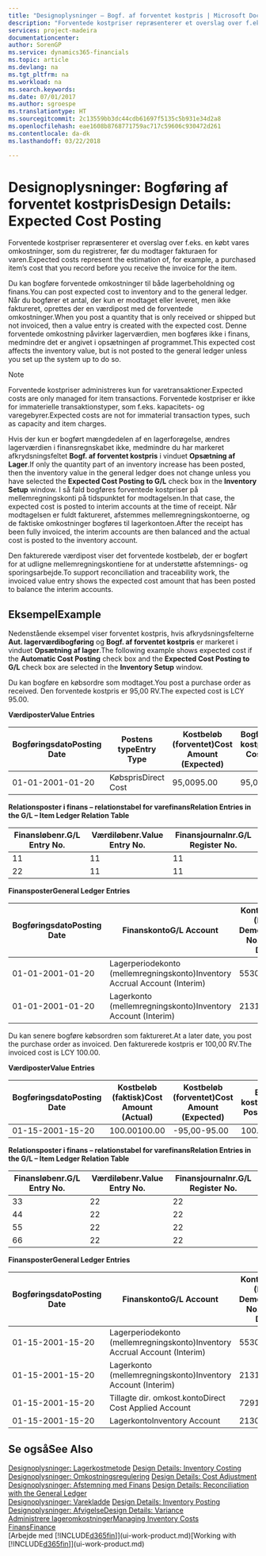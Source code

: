 ```yaml
---
title: "Designoplysninger – Bogf. af forventet kostpris | Microsoft Docs"
description: "Forventede kostpriser repræsenterer et overslag over f.eks. en købt vares omkostninger, som du registrerer, før du modtager fakturaen for varen."
services: project-madeira
documentationcenter: 
author: SorenGP
ms.service: dynamics365-financials
ms.topic: article
ms.devlang: na
ms.tgt_pltfrm: na
ms.workload: na
ms.search.keywords: 
ms.date: 07/01/2017
ms.author: sgroespe
ms.translationtype: HT
ms.sourcegitcommit: 2c13559bb3dc44cdb61697f5135c5b931e34d2a8
ms.openlocfilehash: eae1608b8768771759ac717c59606c930472d261
ms.contentlocale: da-dk
ms.lasthandoff: 03/22/2018

---
```

# <a name="design-details-expected-cost-posting"></a><span data-ttu-id="a7120-103">Designoplysninger: Bogføring af forventet kostpris</span><span class="sxs-lookup"><span data-stu-id="a7120-103">Design Details: Expected Cost Posting</span></span>
<span data-ttu-id="a7120-104">Forventede kostpriser repræsenterer et overslag over f.eks. en købt vares omkostninger, som du registrerer, før du modtager fakturaen for varen.</span><span class="sxs-lookup"><span data-stu-id="a7120-104">Expected costs represent the estimation of, for example, a purchased item’s cost that you record before you receive the invoice for the item.</span></span>  

 <span data-ttu-id="a7120-105">Du kan bogføre forventede omkostninger til både lagerbeholdning og finans.</span><span class="sxs-lookup"><span data-stu-id="a7120-105">You can post expected cost to inventory and to the general ledger.</span></span> <span data-ttu-id="a7120-106">Når du bogfører et antal, der kun er modtaget eller leveret, men ikke faktureret, oprettes der en værdipost med de forventede omkostninger.</span><span class="sxs-lookup"><span data-stu-id="a7120-106">When you post a quantity that is only received or shipped but not invoiced, then a value entry is created with the expected cost.</span></span> <span data-ttu-id="a7120-107">Denne forventede omkostning påvirker lagerværdien, men bogføres ikke i finans, medmindre det er angivet i opsætningen af programmet.</span><span class="sxs-lookup"><span data-stu-id="a7120-107">This expected cost affects the inventory value, but is not posted to the general ledger unless you set up the system up to do so.</span></span>  

> [!NOTE]  
>  <span data-ttu-id="a7120-108">Forventede kostpriser administreres kun for varetransaktioner.</span><span class="sxs-lookup"><span data-stu-id="a7120-108">Expected costs are only managed for item transactions.</span></span> <span data-ttu-id="a7120-109">Forventede kostpriser er ikke for immaterielle transaktionstyper, som f.eks. kapacitets- og varegebyrer.</span><span class="sxs-lookup"><span data-stu-id="a7120-109">Expected costs are not for immaterial transaction types, such as capacity and item charges.</span></span>  

 <span data-ttu-id="a7120-110">Hvis der kun er bogført mængdedelen af en lagerforøgelse, ændres lagerværdien i finansregnskabet ikke, medmindre du har markeret afkrydsningsfeltet **Bogf. af forventet kostpris** i vinduet **Opsætning af Lager**.</span><span class="sxs-lookup"><span data-stu-id="a7120-110">If only the quantity part of an inventory increase has been posted, then the inventory value in the general ledger does not change unless you have selected the **Expected Cost Posting to G/L** check box in the **Inventory Setup** window.</span></span> <span data-ttu-id="a7120-111">I så fald bogføres forventede kostpriser på mellemregningskonti på tidspunktet for modtagelsen.</span><span class="sxs-lookup"><span data-stu-id="a7120-111">In that case, the expected cost is posted to interim accounts at the time of receipt.</span></span> <span data-ttu-id="a7120-112">Når modtagelsen er fuldt faktureret, afstemmes mellemregningskontoerne, og de faktiske omkostninger bogføres til lagerkontoen.</span><span class="sxs-lookup"><span data-stu-id="a7120-112">After the receipt has been fully invoiced, the interim accounts are then balanced and the actual cost is posted to the inventory account.</span></span>  

 <span data-ttu-id="a7120-113">Den fakturerede værdipost viser det forventede kostbeløb, der er bogført for at udligne mellemregningskontiene for at understøtte afstemnings- og sporingsarbejde.</span><span class="sxs-lookup"><span data-stu-id="a7120-113">To support reconciliation and traceability work, the invoiced value entry shows the expected cost amount that has been posted to balance the interim accounts.</span></span>  

## <a name="example"></a><span data-ttu-id="a7120-114">Eksempel</span><span class="sxs-lookup"><span data-stu-id="a7120-114">Example</span></span>  
 <span data-ttu-id="a7120-115">Nedenstående eksempel viser forventet kostpris, hvis afkrydsningsfelterne **Aut. lagerværdibogføring** og **Bogf. af forventet kostpris** er markeret i vinduet **Opsætning af lager**.</span><span class="sxs-lookup"><span data-stu-id="a7120-115">The following example shows expected cost if the **Automatic Cost Posting** check box and the **Expected Cost Posting to G/L** check box are selected in the **Inventory Setup** window.</span></span>  

 <span data-ttu-id="a7120-116">Du kan bogføre en købsordre som modtaget.</span><span class="sxs-lookup"><span data-stu-id="a7120-116">You post a purchase order as received.</span></span> <span data-ttu-id="a7120-117">Den forventede kostpris er 95,00 RV.</span><span class="sxs-lookup"><span data-stu-id="a7120-117">The expected cost is LCY 95.00.</span></span>  

 <span data-ttu-id="a7120-118">**Værdiposter**</span><span class="sxs-lookup"><span data-stu-id="a7120-118">**Value Entries**</span></span>  

|<span data-ttu-id="a7120-119">Bogføringsdato</span><span class="sxs-lookup"><span data-stu-id="a7120-119">Posting Date</span></span>|<span data-ttu-id="a7120-120">Postens type</span><span class="sxs-lookup"><span data-stu-id="a7120-120">Entry Type</span></span>|<span data-ttu-id="a7120-121">Kostbeløb (forventet)</span><span class="sxs-lookup"><span data-stu-id="a7120-121">Cost Amount (Expected)</span></span>|<span data-ttu-id="a7120-122">Bogført forventet kostpris</span><span class="sxs-lookup"><span data-stu-id="a7120-122">Expected Cost Posted to G/L</span></span>|<span data-ttu-id="a7120-123">Forventet kostpris</span><span class="sxs-lookup"><span data-stu-id="a7120-123">Expected Cost</span></span>|<span data-ttu-id="a7120-124">Varepostløbenr.</span><span class="sxs-lookup"><span data-stu-id="a7120-124">Item Ledger Entry No.</span></span>|<span data-ttu-id="a7120-125">Løbenr.</span><span class="sxs-lookup"><span data-stu-id="a7120-125">Entry No.</span></span>|  
|------------------|----------------|------------------------------|----------------------------------|-------------------|---------------------------|---------------|  
|<span data-ttu-id="a7120-126">01-01-20</span><span class="sxs-lookup"><span data-stu-id="a7120-126">01-01-20</span></span>|<span data-ttu-id="a7120-127">Købspris</span><span class="sxs-lookup"><span data-stu-id="a7120-127">Direct Cost</span></span>|<span data-ttu-id="a7120-128">95,00</span><span class="sxs-lookup"><span data-stu-id="a7120-128">95.00</span></span>|<span data-ttu-id="a7120-129">95,00</span><span class="sxs-lookup"><span data-stu-id="a7120-129">95.00</span></span>|<span data-ttu-id="a7120-130">Ja</span><span class="sxs-lookup"><span data-stu-id="a7120-130">Yes</span></span>|<span data-ttu-id="a7120-131">1</span><span class="sxs-lookup"><span data-stu-id="a7120-131">1</span></span>|<span data-ttu-id="a7120-132">1</span><span class="sxs-lookup"><span data-stu-id="a7120-132">1</span></span>|  

 <span data-ttu-id="a7120-133">**Relationsposter i finans – relationstabel for varefinans**</span><span class="sxs-lookup"><span data-stu-id="a7120-133">**Relation Entries in the G/L – Item Ledger Relation Table**</span></span>  

|<span data-ttu-id="a7120-134">Finansløbenr.</span><span class="sxs-lookup"><span data-stu-id="a7120-134">G/L Entry No.</span></span>|<span data-ttu-id="a7120-135">Værdiløbenr.</span><span class="sxs-lookup"><span data-stu-id="a7120-135">Value Entry No.</span></span>|<span data-ttu-id="a7120-136">Finansjournalnr.</span><span class="sxs-lookup"><span data-stu-id="a7120-136">G/L Register No.</span></span>|  
|--------------------|---------------------|-----------------------|  
|<span data-ttu-id="a7120-137">1</span><span class="sxs-lookup"><span data-stu-id="a7120-137">1</span></span>|<span data-ttu-id="a7120-138">1</span><span class="sxs-lookup"><span data-stu-id="a7120-138">1</span></span>|<span data-ttu-id="a7120-139">1</span><span class="sxs-lookup"><span data-stu-id="a7120-139">1</span></span>|  
|<span data-ttu-id="a7120-140">2</span><span class="sxs-lookup"><span data-stu-id="a7120-140">2</span></span>|<span data-ttu-id="a7120-141">1</span><span class="sxs-lookup"><span data-stu-id="a7120-141">1</span></span>|<span data-ttu-id="a7120-142">1</span><span class="sxs-lookup"><span data-stu-id="a7120-142">1</span></span>|  

 <span data-ttu-id="a7120-143">**Finansposter**</span><span class="sxs-lookup"><span data-stu-id="a7120-143">**General Ledger Entries**</span></span>  

|<span data-ttu-id="a7120-144">Bogføringsdato</span><span class="sxs-lookup"><span data-stu-id="a7120-144">Posting Date</span></span>|<span data-ttu-id="a7120-145">Finanskonto</span><span class="sxs-lookup"><span data-stu-id="a7120-145">G/L Account</span></span>|<span data-ttu-id="a7120-146">Kontonummer (En-US Demo)</span><span class="sxs-lookup"><span data-stu-id="a7120-146">Account No. (En-US Demo)</span></span>|<span data-ttu-id="a7120-147">Beløb</span><span class="sxs-lookup"><span data-stu-id="a7120-147">Amount</span></span>|<span data-ttu-id="a7120-148">Løbenr.</span><span class="sxs-lookup"><span data-stu-id="a7120-148">Entry No.</span></span>|  
|------------------|------------------|---------------------------------|------------|---------------|  
|<span data-ttu-id="a7120-149">01-01-20</span><span class="sxs-lookup"><span data-stu-id="a7120-149">01-01-20</span></span>|<span data-ttu-id="a7120-150">Lagerperiodekonto (mellemregningskonto)</span><span class="sxs-lookup"><span data-stu-id="a7120-150">Inventory Accrual Account (Interim)</span></span>|<span data-ttu-id="a7120-151">5530</span><span class="sxs-lookup"><span data-stu-id="a7120-151">5530</span></span>|<span data-ttu-id="a7120-152">-95,00</span><span class="sxs-lookup"><span data-stu-id="a7120-152">-95.00</span></span>|<span data-ttu-id="a7120-153">2</span><span class="sxs-lookup"><span data-stu-id="a7120-153">2</span></span>|  
|<span data-ttu-id="a7120-154">01-01-20</span><span class="sxs-lookup"><span data-stu-id="a7120-154">01-01-20</span></span>|<span data-ttu-id="a7120-155">Lagerkonto (mellemregningskonto)</span><span class="sxs-lookup"><span data-stu-id="a7120-155">Inventory Account (Interim)</span></span>|<span data-ttu-id="a7120-156">2131</span><span class="sxs-lookup"><span data-stu-id="a7120-156">2131</span></span>|<span data-ttu-id="a7120-157">95,00</span><span class="sxs-lookup"><span data-stu-id="a7120-157">95.00</span></span>|<span data-ttu-id="a7120-158">1</span><span class="sxs-lookup"><span data-stu-id="a7120-158">1</span></span>|  

 <span data-ttu-id="a7120-159">Du kan senere bogføre købsordren som faktureret.</span><span class="sxs-lookup"><span data-stu-id="a7120-159">At a later date, you post the purchase order as invoiced.</span></span> <span data-ttu-id="a7120-160">Den fakturerede kostpris er 100,00 RV.</span><span class="sxs-lookup"><span data-stu-id="a7120-160">The invoiced cost is LCY 100.00.</span></span>  

 <span data-ttu-id="a7120-161">**Værdiposter**</span><span class="sxs-lookup"><span data-stu-id="a7120-161">**Value Entries**</span></span>  

|<span data-ttu-id="a7120-162">Bogføringsdato</span><span class="sxs-lookup"><span data-stu-id="a7120-162">Posting Date</span></span>|<span data-ttu-id="a7120-163">Kostbeløb (faktisk)</span><span class="sxs-lookup"><span data-stu-id="a7120-163">Cost Amount (Actual)</span></span>|<span data-ttu-id="a7120-164">Kostbeløb (forventet)</span><span class="sxs-lookup"><span data-stu-id="a7120-164">Cost Amount (Expected)</span></span>|<span data-ttu-id="a7120-165">Bogført kostværdi</span><span class="sxs-lookup"><span data-stu-id="a7120-165">Cost Posted to G/L</span></span>|<span data-ttu-id="a7120-166">Forventet kostpris</span><span class="sxs-lookup"><span data-stu-id="a7120-166">Expected Cost</span></span>|<span data-ttu-id="a7120-167">Varepostløbenr.</span><span class="sxs-lookup"><span data-stu-id="a7120-167">Item Ledger Entry No.</span></span>|<span data-ttu-id="a7120-168">Løbenr.</span><span class="sxs-lookup"><span data-stu-id="a7120-168">Entry No.</span></span>|  
|------------------|----------------------------|------------------------------|-------------------------|-------------------|---------------------------|---------------|  
|<span data-ttu-id="a7120-169">01-15-20</span><span class="sxs-lookup"><span data-stu-id="a7120-169">01-15-20</span></span>|<span data-ttu-id="a7120-170">100.00</span><span class="sxs-lookup"><span data-stu-id="a7120-170">100.00</span></span>|<span data-ttu-id="a7120-171">-95,00</span><span class="sxs-lookup"><span data-stu-id="a7120-171">-95.00</span></span>|<span data-ttu-id="a7120-172">100.00</span><span class="sxs-lookup"><span data-stu-id="a7120-172">100.00</span></span>|<span data-ttu-id="a7120-173">Nej</span><span class="sxs-lookup"><span data-stu-id="a7120-173">No</span></span>|<span data-ttu-id="a7120-174">1</span><span class="sxs-lookup"><span data-stu-id="a7120-174">1</span></span>|<span data-ttu-id="a7120-175">2</span><span class="sxs-lookup"><span data-stu-id="a7120-175">2</span></span>|  

 <span data-ttu-id="a7120-176">**Relationsposter i finans – relationstabel for varefinans**</span><span class="sxs-lookup"><span data-stu-id="a7120-176">**Relation Entries in the G/L – Item Ledger Relation Table**</span></span>  

|<span data-ttu-id="a7120-177">Finansløbenr.</span><span class="sxs-lookup"><span data-stu-id="a7120-177">G/L Entry No.</span></span>|<span data-ttu-id="a7120-178">Værdiløbenr.</span><span class="sxs-lookup"><span data-stu-id="a7120-178">Value Entry No.</span></span>|<span data-ttu-id="a7120-179">Finansjournalnr.</span><span class="sxs-lookup"><span data-stu-id="a7120-179">G/L Register No.</span></span>|  
|--------------------|---------------------|-----------------------|  
|<span data-ttu-id="a7120-180">3</span><span class="sxs-lookup"><span data-stu-id="a7120-180">3</span></span>|<span data-ttu-id="a7120-181">2</span><span class="sxs-lookup"><span data-stu-id="a7120-181">2</span></span>|<span data-ttu-id="a7120-182">2</span><span class="sxs-lookup"><span data-stu-id="a7120-182">2</span></span>|  
|<span data-ttu-id="a7120-183">4</span><span class="sxs-lookup"><span data-stu-id="a7120-183">4</span></span>|<span data-ttu-id="a7120-184">2</span><span class="sxs-lookup"><span data-stu-id="a7120-184">2</span></span>|<span data-ttu-id="a7120-185">2</span><span class="sxs-lookup"><span data-stu-id="a7120-185">2</span></span>|  
|<span data-ttu-id="a7120-186">5</span><span class="sxs-lookup"><span data-stu-id="a7120-186">5</span></span>|<span data-ttu-id="a7120-187">2</span><span class="sxs-lookup"><span data-stu-id="a7120-187">2</span></span>|<span data-ttu-id="a7120-188">2</span><span class="sxs-lookup"><span data-stu-id="a7120-188">2</span></span>|  
|<span data-ttu-id="a7120-189">6</span><span class="sxs-lookup"><span data-stu-id="a7120-189">6</span></span>|<span data-ttu-id="a7120-190">2</span><span class="sxs-lookup"><span data-stu-id="a7120-190">2</span></span>|<span data-ttu-id="a7120-191">2</span><span class="sxs-lookup"><span data-stu-id="a7120-191">2</span></span>|  

 <span data-ttu-id="a7120-192">**Finansposter**</span><span class="sxs-lookup"><span data-stu-id="a7120-192">**General Ledger Entries**</span></span>  

|<span data-ttu-id="a7120-193">Bogføringsdato</span><span class="sxs-lookup"><span data-stu-id="a7120-193">Posting Date</span></span>|<span data-ttu-id="a7120-194">Finanskonto</span><span class="sxs-lookup"><span data-stu-id="a7120-194">G/L Account</span></span>|<span data-ttu-id="a7120-195">Kontonummer (En-US Demo)</span><span class="sxs-lookup"><span data-stu-id="a7120-195">Account No. (En-US Demo)</span></span>|<span data-ttu-id="a7120-196">Beløb</span><span class="sxs-lookup"><span data-stu-id="a7120-196">Amount</span></span>|<span data-ttu-id="a7120-197">Løbenr.</span><span class="sxs-lookup"><span data-stu-id="a7120-197">Entry No.</span></span>|  
|------------------|------------------|---------------------------------|------------|---------------|  
|<span data-ttu-id="a7120-198">01-15-20</span><span class="sxs-lookup"><span data-stu-id="a7120-198">01-15-20</span></span>|<span data-ttu-id="a7120-199">Lagerperiodekonto (mellemregningskonto)</span><span class="sxs-lookup"><span data-stu-id="a7120-199">Inventory Accrual Account (Interim)</span></span>|<span data-ttu-id="a7120-200">5530</span><span class="sxs-lookup"><span data-stu-id="a7120-200">5530</span></span>|<span data-ttu-id="a7120-201">95,00</span><span class="sxs-lookup"><span data-stu-id="a7120-201">95.00</span></span>|<span data-ttu-id="a7120-202">4</span><span class="sxs-lookup"><span data-stu-id="a7120-202">4</span></span>|  
|<span data-ttu-id="a7120-203">01-15-20</span><span class="sxs-lookup"><span data-stu-id="a7120-203">01-15-20</span></span>|<span data-ttu-id="a7120-204">Lagerkonto (mellemregningskonto)</span><span class="sxs-lookup"><span data-stu-id="a7120-204">Inventory Account (Interim)</span></span>|<span data-ttu-id="a7120-205">2131</span><span class="sxs-lookup"><span data-stu-id="a7120-205">2131</span></span>|<span data-ttu-id="a7120-206">-95,00</span><span class="sxs-lookup"><span data-stu-id="a7120-206">-95.00</span></span>|<span data-ttu-id="a7120-207">3</span><span class="sxs-lookup"><span data-stu-id="a7120-207">3</span></span>|  
|<span data-ttu-id="a7120-208">01-15-20</span><span class="sxs-lookup"><span data-stu-id="a7120-208">01-15-20</span></span>|<span data-ttu-id="a7120-209">Tillagte dir. omkost.konto</span><span class="sxs-lookup"><span data-stu-id="a7120-209">Direct Cost Applied Account</span></span>|<span data-ttu-id="a7120-210">7291</span><span class="sxs-lookup"><span data-stu-id="a7120-210">7291</span></span>|<span data-ttu-id="a7120-211">-100</span><span class="sxs-lookup"><span data-stu-id="a7120-211">-100</span></span>|<span data-ttu-id="a7120-212">6</span><span class="sxs-lookup"><span data-stu-id="a7120-212">6</span></span>|  
|<span data-ttu-id="a7120-213">01-15-20</span><span class="sxs-lookup"><span data-stu-id="a7120-213">01-15-20</span></span>|<span data-ttu-id="a7120-214">Lagerkonto</span><span class="sxs-lookup"><span data-stu-id="a7120-214">Inventory Account</span></span>|<span data-ttu-id="a7120-215">2130</span><span class="sxs-lookup"><span data-stu-id="a7120-215">2130</span></span>|<span data-ttu-id="a7120-216">100</span><span class="sxs-lookup"><span data-stu-id="a7120-216">100</span></span>|<span data-ttu-id="a7120-217">5</span><span class="sxs-lookup"><span data-stu-id="a7120-217">5</span></span>|  

## <a name="see-also"></a><span data-ttu-id="a7120-218">Se også</span><span class="sxs-lookup"><span data-stu-id="a7120-218">See Also</span></span>
 <span data-ttu-id="a7120-219">[Designoplysninger: Lagerkostmetode](design-details-inventory-costing.md) </span><span class="sxs-lookup"><span data-stu-id="a7120-219">[Design Details: Inventory Costing](design-details-inventory-costing.md) </span></span>  
 <span data-ttu-id="a7120-220">[Designoplysninger: Omkostningsregulering](design-details-cost-adjustment.md) </span><span class="sxs-lookup"><span data-stu-id="a7120-220">[Design Details: Cost Adjustment](design-details-cost-adjustment.md) </span></span>  
 <span data-ttu-id="a7120-221">[Designoplysninger: Afstemning med Finans](design-details-reconciliation-with-the-general-ledger.md) </span><span class="sxs-lookup"><span data-stu-id="a7120-221">[Design Details: Reconciliation with the General Ledger](design-details-reconciliation-with-the-general-ledger.md) </span></span>  
 <span data-ttu-id="a7120-222">[Designoplysninger: Varekladde](design-details-inventory-posting.md) </span><span class="sxs-lookup"><span data-stu-id="a7120-222">[Design Details: Inventory Posting](design-details-inventory-posting.md) </span></span>  
 [<span data-ttu-id="a7120-223">Designoplysninger: Afvigelse</span><span class="sxs-lookup"><span data-stu-id="a7120-223">Design Details: Variance</span></span>](design-details-variance.md)  
 [<span data-ttu-id="a7120-224">Administrere lageromkostninger</span><span class="sxs-lookup"><span data-stu-id="a7120-224">Managing Inventory Costs</span></span>](finance-manage-inventory-costs.md)  
 [<span data-ttu-id="a7120-225">Finans</span><span class="sxs-lookup"><span data-stu-id="a7120-225">Finance</span></span>](finance.md)  
 <span data-ttu-id="a7120-226">[Arbejde med [!INCLUDE[d365fin](includes/d365fin_md.md)]](ui-work-product.md)</span><span class="sxs-lookup"><span data-stu-id="a7120-226">[Working with [!INCLUDE[d365fin](includes/d365fin_md.md)]](ui-work-product.md)</span></span>

